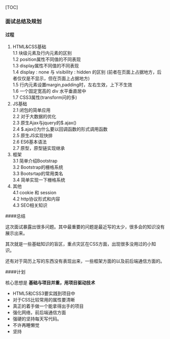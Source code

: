   [TOC]

### 面试总结及规划

#### 过程

1. HTML&CSS基础  
    1.1 块级元素及行内元素的区别  
    1.2 position属性不同值的不同表现  
    1.3 display属性不同值的不同表现  
    1.4 display : none 与 visibility : hidden 的区别 (前者在页面上占据地方，后者仅仅是不显示，但在页面上占据地方)  
    1.5 行内元素设置margin,padding时，左右生效，上下不生效  
    1.6 一个固定宽高的 div 水平垂直居中  
    1.7 CSS3属性(transform问的多)  
2. JS基础  
    2.1 闭包的简单应用  
    2.2 对于大数据的优化  
    2.3 原生Ajax与jquery的$.ajax()  
    2.4 $.ajax()为什么要以回调函数的形式调用函数  
    2.5 原生JS实现快排  
    2.6 ES6基本语法  
    2.7 原型，原型链实现继承  
3. 框架  
    3.1 简单介绍Bootstrap  
    3.2 Bootstrap的栅格系统  
    3.3 Bootsrtap的常用类名  
    3.4 简单实现一下栅格系统  
4. 其他   
    4.1 cookie 和 session  
    4.2 http协议形式和内容  
    4.3 SEO相关知识  

####总结

这次面试暴露出很多问题。其中最重要的问题是最近写的太少，很多会的知识没有展示出来。

其次就是一些基础知识的盲区，重点灾区在CSS方面，出现很多没用过的小知识。

还有对于简历上写的东西没有表现出来，一些框架方面的以及前后端通信方面的。

####计划

核心思想是 **基础与项目并重，用项目驱动技术**

* HTML5和CSS3要实践到项目中
* 对于CSS比较常用的属性要清晰
* 真正的着手做一个能拿得出手的项目
* 强化网络，前后端通信方面
* 强硬的坚持每天写代码。
* 不许再睡懒觉 
* 坚持

